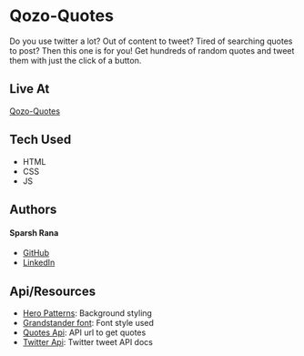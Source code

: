 # Qozo-Quotes

Do you use twitter a lot? Out of content to tweet? Tired of searching quotes to post?
Then this one is for you! Get hundreds of random quotes and tweet them with just the click of a button.

## Live At
[Qozo-Quotes]

## Tech Used
- HTML
- CSS
- JS

## Authors
#### Sparsh Rana
* [GitHub]
* [LinkedIn]

## Api/Resources
- [Hero Patterns]: Background styling
- [Grandstander font]: Font style used
- [Quotes Api]: API url to get quotes
- [Twitter Api]: Twitter tweet API docs

[//]: # (HyperLinks)
[GitHub]: https://github.com/madazz
[LinkedIn]: https://www.linkedin.com/in/madazz
[Hero Patterns]: https://www.heropatterns.com/
[Grandstander font]: https://fonts.google.com/specimen/Grandstander?sidebar.open=true&selection.family=Grandstander:wght@200#standard-styles
[Quotes Api]:https://type.fit/api/quotes
[Twitter Api]: https://developer.twitter.com/en/docs/twitter-for-websites/tweet-button/guides/web-intent
[Qozo-Quotes]: https://madazz.github.io/Qozo-Quotes